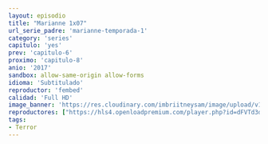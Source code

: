 ```yaml
---
layout: episodio
title: "Marianne 1x07"
url_serie_padre: 'marianne-temporada-1'
category: 'series'
capitulo: 'yes'
prev: 'capitulo-6'
proximo: 'capitulo-8'
anio: '2017'
sandbox: allow-same-origin allow-forms
idioma: 'Subtitulado'
reproductor: 'fembed'
calidad: 'Full HD'
image_banner: 'https://res.cloudinary.com/imbriitneysam/image/upload/v1546545022/reason1-banner-min.jpg'
reproductores: ["https://hls4.openloadpremium.com/player.php?id=dFVTd3dyMXN5dVJENEh0cUNJN0JuUDdEQjdIMHZlN09xOFdvcTM4R3JiTDZlU3RUNU42OVl5NzQwTExvVTVaWEE4V3UwMzNtejBvWEdLY0NhM3duT0E9PQ&sub=https://sub.cuevana2.io/vtt-sub/sub7/Marianne.S01E07.vtt","https://tutumeme.net/embed/player.php?u=bXQ3ajJOaW1wcFRGcEs2VW5XRGExTlRPMytmUnc3bHVwcWhoenVIUjI5SHF5TlNwc0taaG1jN2gwZHZSNTlIRHVhV2tZWitkNUtDVDNOL1ZvYW1rYjJkcW5RPT0","https://tutumeme.net/embed/player.php?u=bXQ3ajJOaW1wcFRGcEs2VW5XRGExTlRPMytmUnc3bHVwcWhoenVIUjI5SHF5TlNwc0taaG1jN2gwZHZSNTlIRHVhV2tZWitkNUtDVDNOL1ZvYW1rYjJkcW53PT0","https://api.cuevana3.io/olpremium/gd.php?file=ek5lbm9xYWNrS0xNejZabVlkSFIyTkxQb3BPWDB0UFkwY3lvbjJIRjBPQ1QwNStUck1mVG9kVExvM0djeHA3VnFybXRscUdvMWRXNHRZbU1lYXVUeDg2cGpKVmp4cXpBejYxcGsyT1MyTlc0cFdpR2lzN1YyTHZIaklObHVNN0t2S21zaVh1MG85YVh1WUtXZDZpMjJOSExpb3lmdE5uQTBMbWhrMk80MThlcXJZS0laWnVweXJpdGFJZDZ0TG5BcktXTWxtYkdzc3E1ejNtTGk5SzV3cW1vYklLRWlNbmYxOG1ZYjZ6SDFBPT0","https://api.cuevana3.io/stream/index.php?file=ek5lbm9xYWNrS0xYMTZLa2xNbkdvY3ZTb3BtZng4TGp6ZFpobGFMUGtOVEx6SitYWU5YTTdORE1vWmRnbEpham5KTmtZSlRTMGViVTBxZGdsdEhPb3RqWFpHSnJtWmFwblptU2hZaWtzZEtzcDVLRlk1UEF1SlNhWVoramxxRGowOWFua2FmYjBkaWgxcGlrbk1jPQ","https://api.cuevana3.io/rr/gd.php?h=ek5lbm9xYWNrS0xJMVp5b21KREk0dFBLbjVkaHhkRGdrOG1jbnBpUnhhS1ZwSUNGZExDbHhxMjNuRitwbzdiQ3lOMkRsSVRRMDhpVnBKbUxkOWlqemRLU3FadVkyUT09"]
tags:
- Terror
---
```












